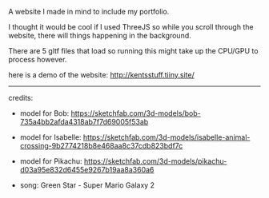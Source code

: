 A website I made in mind to include my portfolio.

I thought it would be cool if I used ThreeJS so while you scroll through the website, there will things happening in the background.

There are 5 gltf files that load so running this might take up the CPU/GPU to process however.

here is a demo of the website: http://kentsstuff.tiiny.site/

---

credits:

- model for Bob: https://sketchfab.com/3d-models/bob-735a4bb2afda4318ab7f7d69005f53ab

- model for Isabelle: https://sketchfab.com/3d-models/isabelle-animal-crossing-9b2774218b8e468aa8c37cdb823bdf7c

- model for Pikachu: https://sketchfab.com/3d-models/pikachu-d03a95e832d6455e9267b19aa8a360a6

- song: Green Star - Super Mario Galaxy 2
